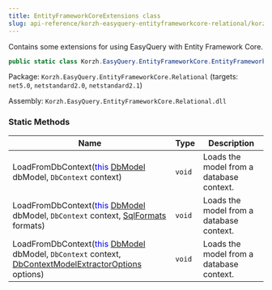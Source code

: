 ```yaml
---
title: EntityFrameworkCoreExtensions class
slug: api-reference/korzh-easyquery-entityframeworkcore-relational/korzh-easyquery-entityframeworkcore-namespace/entityframeworkcoreextensions-class
---
```


Contains some extensions for using EasyQuery with Entity Framework Core.
```csharp
public static class Korzh.EasyQuery.EntityFrameworkCore.EntityFrameworkCoreExtensions

```
Package: `Korzh.EasyQuery.EntityFrameworkCore.Relational` (targets: `net5.0`, `netstandard2.0`, `netstandard2.1`)

Assembly: `Korzh.EasyQuery.EntityFrameworkCore.Relational.dll`

### Static Methods

| Name | Type | Description | 
| --- | --- | --- | 
| LoadFromDbContext(<span style='color: blue'>this</span> [DbModel](//easyquery/docs/api-reference/korzh-easyquery-db/korzh-easyquery-db-namespace/dbmodel-class) dbModel, `DbContext` context) | `void` | Loads the model from a database context. | 
| LoadFromDbContext(<span style='color: blue'>this</span> [DbModel](//easyquery/docs/api-reference/korzh-easyquery-db/korzh-easyquery-db-namespace/dbmodel-class) dbModel, `DbContext` context, [SqlFormats](//easyquery/docs/api-reference/korzh-easyquery-db/korzh-easyquery-db-namespace/sqlformats-class) formats) | `void` | Loads the model from a database context. | 
| LoadFromDbContext(<span style='color: blue'>this</span> [DbModel](//easyquery/docs/api-reference/korzh-easyquery-db/korzh-easyquery-db-namespace/dbmodel-class) dbModel, `DbContext` context, [DbContextModelExtractorOptions](//easyquery/docs/api-reference/korzh-easyquery-entityframeworkcore-relational/korzh-easyquery-entityframeworkcore-namespace/dbcontextmodelextractoroptions-class) options) | `void` | Loads the model from a database context. |